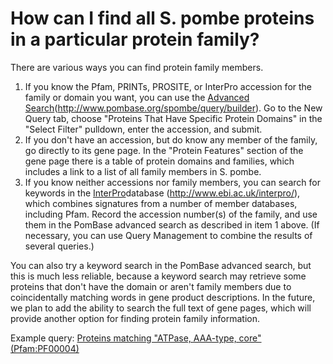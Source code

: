 # How can I find all S. pombe proteins in a particular protein family?
<!-- pombase_categories: Orthology,Querying/Searching -->

There are various ways you can find protein family members.

1.  If you know the Pfam, PRINTs, PROSITE, or InterPro accession for the
    family or domain you want, you can use the [Advanced     Search](http://www.pombase.org/spombe/query/builder)(http://www.pombase.org/spombe/query/builder).
    Go to the New Query tab, choose "Proteins That Have Specific Protein
    Domains" in the "Select Filter" pulldown, enter the accession, and
    submit.
2.  If you don't have an accession, but do know any member of the
    family, go directly to its gene page. In the "Protein Features"
    section of the gene page there is a table of protein domains and
    families, which includes a link to a list of all family members
    in S. pombe.
3.  If you know neither accessions nor family members, you can
    search for keywords in the
    [InterPro](http://www.ebi.ac.uk/interpro/)database
    (http://www.ebi.ac.uk/interpro/), which combines signatures from a
    number of member databases, including Pfam. Record the accession
    number(s) of the family, and use them in the PomBase advanced search
    as described in item 1 above. (If necessary, you can use Query
    Management to combine the results of several queries.)

You can also try a keyword search in the PomBase advanced search, but
this is much less reliable, because a keyword search may retrieve some
proteins that don't have the domain or aren't family members due to
coincidentally matching words in gene product descriptions. In the
future, we plan to add the ability to search the full text of gene
pages, which will provide another option for finding protein family
information.

Example query: [Proteins matching "ATPase, AAA-type, core" (Pfam:PF00004)](/spombe/query/builder?filter=37&value=%5B%7B%22param%22:%7B%22filter_1%22:%7B%22filter%22:%224%22,%22query_1%22:%22pfam_pf%22,%22query_2%22:%22PF00004%22%7D%7D,%22filter_count%22:%221%22%7D%5D)


